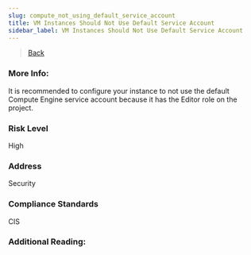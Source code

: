```yaml
---
slug: compute_not_using_default_service_account
title: VM Instances Should Not Use Default Service Account
sidebar_label: VM Instances Should Not Use Default Service Account
---
```

> [Back](../../gcpcomputemonitoring)

### More Info:
It is recommended to configure your instance to not use the default Compute Engine service account because it has the Editor role on the project.

### Risk Level
High

### Address
Security

### Compliance Standards
CIS

### Additional Reading:
